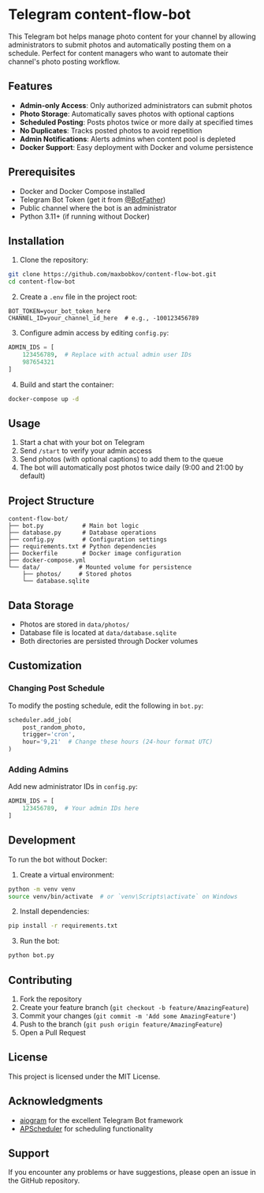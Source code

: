 # Telegram content-flow-bot

This Telegram bot helps manage photo content for your channel by allowing administrators to submit photos and automatically posting them on a schedule. Perfect for content managers who want to automate their channel's photo posting workflow.

## Features

- **Admin-only Access**: Only authorized administrators can submit photos
- **Photo Storage**: Automatically saves photos with optional captions
- **Scheduled Posting**: Posts photos twice or more daily at specified times
- **No Duplicates**: Tracks posted photos to avoid repetition
- **Admin Notifications**: Alerts admins when content pool is depleted
- **Docker Support**: Easy deployment with Docker and volume persistence

## Prerequisites

- Docker and Docker Compose installed
- Telegram Bot Token (get it from [@BotFather](https://t.me/BotFather))
- Public channel where the bot is an administrator
- Python 3.11+ (if running without Docker)

## Installation

1. Clone the repository:
```bash
git clone https://github.com/maxbobkov/content-flow-bot.git
cd content-flow-bot
```

2. Create a `.env` file in the project root:
```env
BOT_TOKEN=your_bot_token_here
CHANNEL_ID=your_channel_id_here  # e.g., -100123456789
```

3. Configure admin access by editing `config.py`:
```python
ADMIN_IDS = [
    123456789,  # Replace with actual admin user IDs
    987654321
]
```

4. Build and start the container:
```bash
docker-compose up -d
```

## Usage

1. Start a chat with your bot on Telegram
2. Send `/start` to verify your admin access
3. Send photos (with optional captions) to add them to the queue
4. The bot will automatically post photos twice daily (9:00 and 21:00 by default)

## Project Structure

```
content-flow-bot/
├── bot.py           # Main bot logic
├── database.py      # Database operations
├── config.py        # Configuration settings
├── requirements.txt # Python dependencies
├── Dockerfile       # Docker image configuration
├── docker-compose.yml
└── data/           # Mounted volume for persistence
    ├── photos/     # Stored photos
    └── database.sqlite
```

## Data Storage

- Photos are stored in `data/photos/`
- Database file is located at `data/database.sqlite`
- Both directories are persisted through Docker volumes

## Customization

### Changing Post Schedule

To modify the posting schedule, edit the following in `bot.py`:

```python
scheduler.add_job(
    post_random_photo,
    trigger='cron',
    hour='9,21'  # Change these hours (24-hour format UTC)
)
```

### Adding Admins

Add new administrator IDs in `config.py`:

```python
ADMIN_IDS = [
    123456789,  # Your admin IDs here
]
```

## Development

To run the bot without Docker:

1. Create a virtual environment:
```bash
python -m venv venv
source venv/bin/activate  # or `venv\Scripts\activate` on Windows
```

2. Install dependencies:
```bash
pip install -r requirements.txt
```

3. Run the bot:
```bash
python bot.py
```

## Contributing

1. Fork the repository
2. Create your feature branch (`git checkout -b feature/AmazingFeature`)
3. Commit your changes (`git commit -m 'Add some AmazingFeature'`)
4. Push to the branch (`git push origin feature/AmazingFeature`)
5. Open a Pull Request

## License

This project is licensed under the MIT License.

## Acknowledgments

- [aiogram](https://github.com/aiogram/aiogram) for the excellent Telegram Bot framework
- [APScheduler](https://github.com/agronholm/apscheduler) for scheduling functionality

## Support

If you encounter any problems or have suggestions, please open an issue in the GitHub repository.
